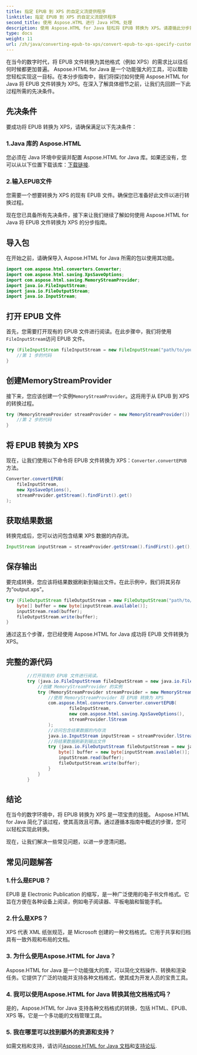 ```yaml
---
title: 指定 EPUB 到 XPS 的自定义流提供程序
linktitle: 指定 EPUB 到 XPS 的自定义流提供程序
second_title: 使用 Aspose.HTML 进行 Java HTML 处理
description: 使用 Aspose.HTML for Java 轻松将 EPUB 转换为 XPS。请遵循此分步指南以实现无缝转换过程。
type: docs
weight: 11
url: /zh/java/converting-epub-to-xps/convert-epub-to-xps-specify-custom-stream-provider/
---
```

在当今的数字时代，将 EPUB 文件转换为其他格式（例如 XPS）的需求比以往任何时候都更加普遍。 Aspose.HTML for Java 是一个功能强大的工具，可以帮助您轻松实现这一目标。在本分步指南中，我们将探讨如何使用 Aspose.HTML for Java 将 EPUB 文件转换为 XPS。在深入了解具体细节之前，让我们先回顾一下此过程所需的先决条件。

## 先决条件

要成功将 EPUB 转换为 XPS，请确保满足以下先决条件：

### 1.Java 库的 Aspose.HTML

您必须在 Java 环境中安装并配置 Aspose.HTML for Java 库。如果还没有，您可以从以下位置下载该库：[下载链接](https://releases.aspose.com/html/java/).

### 2.输入EPUB文件

您需要一个想要转换为 XPS 的现有 EPUB 文件。确保您已准备好此文件以进行转换过程。

现在您已具备所有先决条件，接下来让我们继续了解如何使用 Aspose.HTML for Java 将 EPUB 文件转换为 XPS 的分步指南。

## 导入包

在开始之前，请确保导入 Aspose.HTML for Java 所需的包以使用其功能。

```java
import com.aspose.html.converters.Converter;
import com.aspose.html.saving.XpsSaveOptions;
import com.aspose.html.saving.MemoryStreamProvider;
import java.io.FileInputStream;
import java.io.FileOutputStream;
import java.io.InputStream;
```

## 打开 EPUB 文件

首先，您需要打开现有的 EPUB 文件进行阅读。在此步骤中，我们将使用`FileInputStream`访问 EPUB 文件。

```java
try (FileInputStream fileInputStream = new FileInputStream("path/to/your/input.epub")) {
    //第 1 步的代码
}
```

## 创建MemoryStreamProvider

接下来，您应该创建一个实例`MemoryStreamProvider`。这将用于从 EPUB 到 XPS 的转换过程。

```java
try (MemoryStreamProvider streamProvider = new MemoryStreamProvider()) {
    //第 2 步的代码
}
```

## 将 EPUB 转换为 XPS

现在，让我们使用以下命令将 EPUB 文件转换为 XPS：`Converter.convertEPUB`方法。

```java
Converter.convertEPUB(
    fileInputStream,
    new XpsSaveOptions(),
    streamProvider.getStream().findFirst().get()
);
```

## 获取结果数据

转换完成后，您可以访问包含结果 XPS 数据的内存流。

```java
InputStream inputStream = streamProvider.getStream().findFirst().get();
```

## 保存输出

要完成转换，您应该将结果数据刷新到输出文件。在此示例中，我们将其另存为“output.xps”。

```java
try (FileOutputStream fileOutputStream = new FileOutputStream("path/to/your/output.xps")) {
    byte[] buffer = new byte[inputStream.available()];
    inputStream.read(buffer);
    fileOutputStream.write(buffer);
}
```

通过这五个步骤，您已经使用 Aspose.HTML for Java 成功将 EPUB 文件转换为 XPS。

## 完整的源代码
```java
        //打开现有的 EPUB 文件进行阅读。
        try (java.io.FileInputStream fileInputStream = new java.io.FileInputStream(Resources.input("input.epub"))) {
            //创建 MemoryStreamProvider 的实例
            try (MemoryStreamProvider streamProvider = new MemoryStreamProvider()) {
                //使用 MemoryStreamProvider 将 EPUB 转换为 XPS
                com.aspose.html.converters.Converter.convertEPUB(
                        fileInputStream,
                        new com.aspose.html.saving.XpsSaveOptions(),
                        streamProvider.lStream
                );
                //访问包含结果数据的内存流
                java.io.InputStream inputStream = streamProvider.lStream.stream().findFirst().get();
                //将结果数据刷新到输出文件
                try (java.io.FileOutputStream fileOutputStream = new java.io.FileOutputStream(Resources.output("output.xps"))) {
                    byte[] buffer = new byte[inputStream.available()];
                    inputStream.read(buffer);
                    fileOutputStream.write(buffer);
                }
            }
        }
```

## 结论

在当今的数字环境中，将 EPUB 转换为 XPS 是一项宝贵的技能。 Aspose.HTML for Java 简化了该过程，使其高效且可靠。通过遵循本指南中概述的步骤，您可以轻松实现此转换。

现在，让我们解决一些常见问题，以进一步澄清问题。

## 常见问题解答

### 1.什么是EPUB？

EPUB 是 Electronic Publication 的缩写，是一种广泛使用的电子书文件格式。它旨在方便在各种设备上阅读，例如电子阅读器、平板电脑和智能手机。

### 2.什么是XPS？

XPS 代表 XML 纸张规范，是 Microsoft 创建的一种文档格式。它用于共享和归档具有一致外观和布局的文档。

### 3. 为什么使用Aspose.HTML for Java？

Aspose.HTML for Java 是一个功能强大的库，可以简化文档操作、转换和渲染任务。它提供了广泛的功能并支持各种文档格式，使其成为开发人员的宝贵工具。

### 4. 我可以使用Aspose.HTML for Java 转换其他文档格式吗？

是的，Aspose.HTML for Java 支持各种文档格式的转换，包括 HTML、EPUB、XPS 等。它是一个多功能的文档管理工具。

### 5. 我在哪里可以找到额外的资源和支持？

如需文档和支持，请访问[Aspose.HTML for Java 文档](https://reference.aspose.com/html/java/)和[支持论坛](https://forum.aspose.com/).


